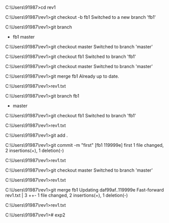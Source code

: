 C:\Users\91987>cd rev1

C:\Users\91987\rev1>git checkout -b fb1
Switched to a new branch 'fb1'

C:\Users\91987\rev1>git branch
* fb1
  master

C:\Users\91987\rev1>git checkout master
Switched to branch 'master'

C:\Users\91987\rev1>git checkout fb1
Switched to branch 'fb1'

C:\Users\91987\rev1>git checkout master
Switched to branch 'master'

C:\Users\91987\rev1>git merge fb1
Already up to date.

C:\Users\91987\rev1>rev1.txt

C:\Users\91987\rev1>git branch
  fb1
* master

C:\Users\91987\rev1>git checkout fb1
Switched to branch 'fb1'

C:\Users\91987\rev1>rev1.txt

C:\Users\91987\rev1>git add .

C:\Users\91987\rev1>git commit -m "first"
[fb1 119999e] first
 1 file changed, 2 insertions(+), 1 deletion(-)

C:\Users\91987\rev1>rev1.txt

C:\Users\91987\rev1>git checkout master
Switched to branch 'master'

C:\Users\91987\rev1>rev1.txt

C:\Users\91987\rev1>git merge fb1
Updating daf99af..119999e
Fast-forward
 rev1.txt | 3 ++-
 1 file changed, 2 insertions(+), 1 deletion(-)

C:\Users\91987\rev1>rev1.txt

C:\Users\91987\rev1># exp2
